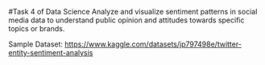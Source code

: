 #Task 4 of Data Science
Analyze and visualize sentiment patterns in social media data to understand public opinion and attitudes towards specific topics or brands.

Sample Dataset: https://www.kaggle.com/datasets/jp797498e/twitter-entity-sentiment-analysis
